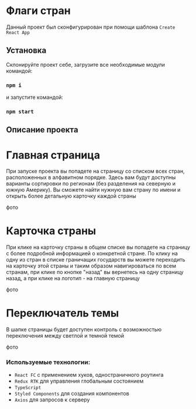 # Флаги стран

Данный проект был сконфигурирован при помощи шаблона `Create React App`


## Установка

Склонируйте проект себе, загрузите все необходимые модули командой:
### `npm i`

и запустите командой:
### `npm start`


## Описание проекта

# Главная страница

При запуске проекта вы попадете на страницу со списком всех стран, расположенных в алфавитном порядке. Здесь вам будут доступны варианты сортировки по регионам (без разделения на северную и южную Америку). Вы сможете найти нужную вам страну по имени и открыть более детальную карточку каждой страны

фото

# Карточка страны

При клике на карточку страны в общем списке вы попадете на страницу с более подробной информацией о конкретной стране. По клику на одну из стран в списке граничащих государств вы можете переходить на карточку этой страны и таким образом навигироваться по всем странам, при клике по кнопке "назад" вы вернетесь на одну страницу назад, а при клике на логотип - на главную страницу

фото

# Переключатель темы 

В шапке страницы будет доступен контроль с возможностью переключения между светлой и темной темой

фото

### Используемые технологии:

* `React FC` с применением хуков, одностраничного роутинга 
* `Redux RTK` для управления глобальным состоянием
* `TypeScript`
* `Styled Components` для создания компонентов
* `Axios` для запросов к серверу

